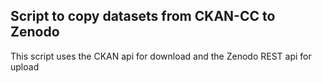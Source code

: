 ## Script to copy datasets from CKAN-CC to Zenodo

This script uses the CKAN api for download and the Zenodo REST api for upload